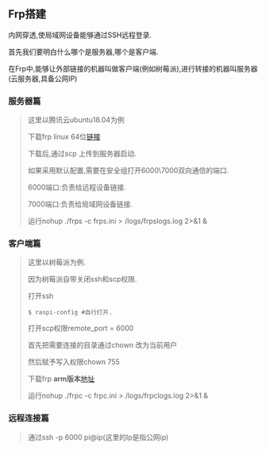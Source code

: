 ## Frp搭建

内网穿透,使局域网设备能够通过SSH远程登录.

首先我们要明白什么哪个是服务器,哪个是客户端.

在Frp中,能够让外部链接的机器叫做客户端(例如树莓派),进行转接的机器叫服务器(云服务器,具备公网IP)

### 服务器篇

> 这里以腾讯云ubuntu18.04为例
>
> 下载frp linux 64位[链接](https://github.com/fatedier/frp/releases/download/v0.34.3/frp_0.34.3_linux_amd64.tar.gz)
>
> 下载后,通过scp 上传到服务器启动.
>
> 如果采用默认配置,需要在安全组打开6000\7000双向通信的端口.
>
> 6000端口:负责给远程设备链接.
>
> 7000端口:负责给局域网设备链接.
>
> 运行nohup ./frps -c frps.ini > /logs/frpslogs.log 2>&1 &

### 客户端篇

> 这里以树莓派为例.
>
> 因为树莓派自带关闭ssh和scp权限.
>
> 打开ssh
>
> ```
> $ raspi-config #自行打开.
> ```
>
> 打开scp权限remote_port = 6000
>
> 首先把需要连接的目录通过chown 改为当前用户
>
> 然后赋予写入权限chown 755
>
> 下载frp **arm版本**[地址](https://github.com/fatedier/frp/releases/download/v0.34.3/frp_0.34.3_linux_arm.tar.gz)
>
> 运行nohup ./frpc -c frpc.ini > /logs/frpclogs.log 2>&1 &

### 远程连接篇

> 通过ssh -p 6000 pi@ip(这里的Ip是指公网ip)

